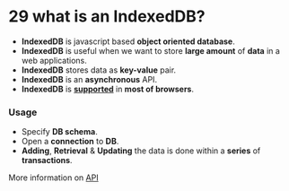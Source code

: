 # 29 what is an IndexedDB?

- **IndexedDB** is javascript based **object oriented database**.
- **IndexedDB** is useful when we want to store **large amount** of **data** in a web applications.
- **IndexedDB** stores data as **key-value** pair.
- **IndexedDB** is an **asynchronous** API.
- **IndexedDB** is [**supported**](http://caniuse.com/#feat=indexeddb) in **most of browsers**.
 
### Usage

- Specify **DB schema**.
- Open a **connection** to **DB**.
- **Adding**, **Retrieval** & **Updating** the data is done within a **series** of **transactions**.   

More information on [API](https://www.tutorialspoint.com/html5/html5_indexeddb.htm)
